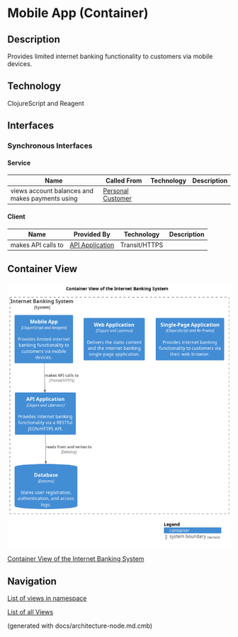 # Mobile App (Container)
## Description
Provides limited internet banking functionality to customers via mobile devices.

## Technology
ClojureScript and Reagent


## Interfaces

### Synchronous Interfaces

#### Service
| Name | Called From | Technology | Description |
|---|---|---|---|
| views account balances and makes payments using | [Personal Customer](../../../mybank/personal-customer.md) |  |  |

#### Client
| Name | Provided By | Technology | Description |
|---|---|---|---|
| makes API calls to | [API Application](../../../mybank/digital-banking/internet-banking-system/api-application.md) | Transit/HTTPS |  |

## Container View
![Container View of the Internet Banking System](../../../mybank/digital-banking/internet-banking-system/container-view.png)

[Container View of the Internet Banking System](../../../mybank/digital-banking/internet-banking-system/container-view.md)


## Navigation
[List of views in namespace](./views-in-namespace.md)

[List of all Views](../../../views.md)

(generated with docs/architecture-node.md.cmb)
